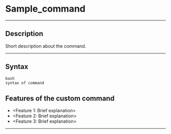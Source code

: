 # Sample_command

---

## Description
Short description about the command.

---

## Syntax
```
bash
syntax of command
```


## Features of the custom command

- <Feature 1: Brief explanation>
- <Feature 2: Brief explanation>
- <Feature 3: Brief explanation>

---
